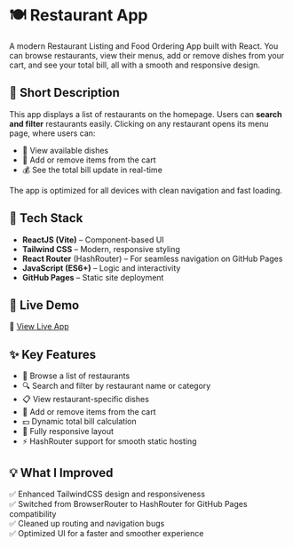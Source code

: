 # 🍽️ Restaurant App
A modern Restaurant Listing and Food Ordering App built with React. You can browse restaurants, view their menus, add or remove dishes from your cart, and see your total bill, all with a smooth and responsive design.

## 🧾 Short Description
This app displays a list of restaurants on the homepage.
Users can **search and filter** restaurants easily.
Clicking on any restaurant opens its menu page, where users can:
- 🍛 View available dishes
- 🛒 Add or remove items from the cart
- 💰 See the total bill update in real-time

The app is optimized for all devices with clean navigation and fast loading.

## 🧠 Tech Stack
- **ReactJS (Vite)** – Component-based UI
- **Tailwind CSS** – Modern, responsive styling
- **React Router** (HashRouter) – For seamless navigation on GitHub Pages
- **JavaScript (ES6+)** – Logic and interactivity
- **GitHub Pages** – Static site deployment

## 🚀 Live Demo
🔗 [View Live App](https://anasraza07.github.io/zomato-clone)

## ✨ Key Features
- 🍴 Browse a list of restaurants
- 🔍 Search and filter by restaurant name or category
- 📋 View restaurant-specific dishes
- 🛒 Add or remove items from the cart
- 💵 Dynamic total bill calculation
- 📱 Fully responsive layout
- ⚡ HashRouter support for smooth static hosting

## 💡 What I Improved
✅ Enhanced TailwindCSS design and responsiveness\
✅ Switched from BrowserRouter to HashRouter for GitHub Pages compatibility\
✅ Cleaned up routing and navigation bugs\
✅ Optimized UI for a faster and smoother experience
